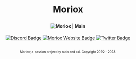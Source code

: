 # <p align="center">Moriox</p>
#### <p align="center">![Moriox | Main](https://moriox.gay/main/images/logo.png)</p>

<div id="badges" align="center">
  <a href="https://moriox.gay/discord/">
    <img src="https://img.shields.io/discord/975515044609667142?color=5865f2&logo=Discord&style=for-the-badge" alt="Discord Badge"/>
  </a>
  <a href="https://moriox.gay">
    <img src="https://img.shields.io/website?down_color=3f0b1a&down_message=%E2%80%8C&label=moriox.gay&style=for-the-badge&up_color=10102c&up_message=%E2%80%8C&url=https%3A%2F%2Fmoriox.gay%2F" alt="Moriox Website Badge"/>
  </a>
  <a href="your-twitter-URL">
    <img src="https://img.shields.io/twitter/follow/morioxfn?color=1d9bf0&label=%40morioxfn&logo=twitter&style=for-the-badge" alt="Twitter Badge"/>
  </a>
</div>
<br>
<p align="center"><sub><sup>Moriox; a passion project by tado and axi. Copyright 2022 - 2023.</sup></sub></p>
